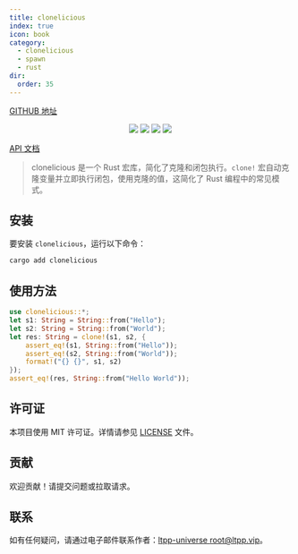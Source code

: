 ```yaml
---
title: clonelicious
index: true
icon: book
category:
  - clonelicious
  - spawn
  - rust
dir:
  order: 35
---
```


<Share colorful />

[GITHUB 地址](https://github.com/ltpp-universe/clonelicious)

<center>

[![](https://img.shields.io/crates/v/clonelicious.svg)](https://crates.io/crates/clonelicious)
[![](https://docs.rs/clonelicious/badge.svg)](https://docs.rs/clonelicious)
[![](https://github.com/ltpp-universe/clonelicious/workflows/Rust/badge.svg)](https://github.com/ltpp-universe/clonelicious/actions?query=workflow:Rust)
[![](https://img.shields.io/crates/l/clonelicious.svg)](./LICENSE)

</center>

[API 文档](https://docs.rs/clonelicious/latest/clonelicious/)

> clonelicious 是一个 Rust 宏库，简化了克隆和闭包执行。`clone!` 宏自动克隆变量并立即执行闭包，使用克隆的值，这简化了 Rust 编程中的常见模式。

## 安装

要安装 `clonelicious`，运行以下命令：

```sh
cargo add clonelicious
```

## 使用方法

```rust
use clonelicious::*;
let s1: String = String::from("Hello");
let s2: String = String::from("World");
let res: String = clone!(s1, s2, {
    assert_eq!(s1, String::from("Hello"));
    assert_eq!(s2, String::from("World"));
    format!("{} {}", s1, s2)
});
assert_eq!(res, String::from("Hello World"));
```

## 许可证

本项目使用 MIT 许可证。详情请参见 [LICENSE](LICENSE) 文件。

## 贡献

欢迎贡献！请提交问题或拉取请求。

## 联系

如有任何疑问，请通过电子邮件联系作者：[ltpp-universe <root@ltpp.vip>](mailto:root@ltpp.vip)。

<Bottom />
